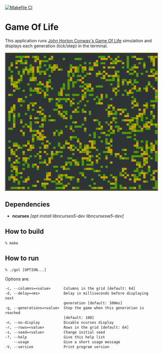 [![Makefile CI](https://github.com/jyvet/game-of-life-ncurses/actions/workflows/c-cpp.yml/badge.svg)](https://github.com/jyvet/game-of-life-ncurses/actions/workflows/c-cpp.yml)

Game Of Life
============

This application runs [John Horton Conway's Game Of Life](https://en.wikipedia.org/wiki/Conway%27s_Game_of_Life)
simulation and displays each generation (tick/step) in the terminal.

![Game Of Life ncurses](/data/gol-ncurses.gif)

Dependencies
------------

* **ncurses** *[apt install libncurses5-dev libncursesw5-dev]*


How to build
------------

    % make


How to run
----------

    % ./gol [OPTION...]

Options are:

    -c, --columns=<value>      Columns in the grid [default: 64]
    -d, --delay=<ms>           Delay in milliseconds before displaying next
                               generation [default: 100ms]
    -g, --generations=<value>  Stop the game when this generation is reached
                               [default: 100]
    -n, --no-display           Disable ncurses display
    -r, --rows=<value>         Rows in the grid [default: 64]
    -s, --seed=<value>         Change initial seed
    -?, --help                 Give this help list
        --usage                Give a short usage message
    -V, --version              Print program version

